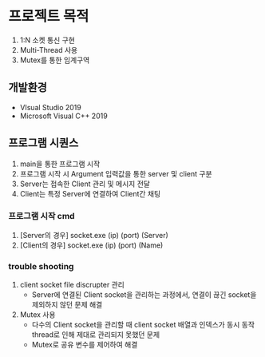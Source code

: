 # 프로젝트 목적

1. 1:N 소켓 통신 구현
2. Multi-Thread 사용
3. Mutex를 통한 임계구역

## 개발환경
- VIsual Studio 2019
- Microsoft Visual C++ 2019

## 프로그램 시퀀스
1. main을 통한 프로그램 시작
2. 프로그램 시작 시 Argument 입력값을 통한 server 및 client 구분
3. Server는 접속한 Client 관리 및 메시지 전달
4. Client는 특정 Server에 연결하여 Client간 채팅

### 프로그램 시작 cmd
1. [Server의 경우] socket.exe (ip) (port) (Server)
2. [Client의 경우] socket.exe (ip) (port) (Name)

### trouble shooting
1. client socket file discrupter 관리
   - Server에 연결된 Client socket을 관리하는 과정에서, 연결이 끊긴 socket을 제외하지 않던 문제 해결
2. Mutex 사용
   - 다수의 Client socket을 관리할 때 client socket 배열과 인덱스가 동시 동작 thread로 인해 제대로 관리되지 못했던 문제
   - Mutex로 공유 변수를 제어하여 해결
   

